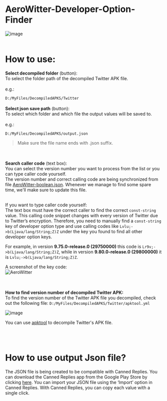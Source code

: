 # AeroWitter-Developer-Option-Finder
![image](https://user-images.githubusercontent.com/20567089/226596954-b4aebf30-f020-4734-826c-3b3cc91ac93e.png)
<br>
<br>
<h1>How to use:</h1>
<b>Select decompiled folder</b> (button):
<br>To select the folder path of the decompiled Twitter APK file.
<br><br>e.g.:

 `D:/MyFiles/DecompiledAPKS/Twitter`
<br><br><b>Select json save path</b> (button):
<br>To select which folder and which file the output values will be saved to.
<br><br>e.g.:

 `D:/MyFiles/DecompiledAPKS/output.json`

> Make sure the file name ends with .json suffix. 

<br><br><b>Search caller code</b> (text box):
<br>You can select the version number you want to process from the list or you can type caller code yourself.
<br>The version number and correct calling code are being synchronized from file [AeroWitter-boolean.json](https://github.com/hazarbozkurt/AeroWitter-Developer-Option-Finder/blob/main/AeroWitter-boolean.json). Whenever we manage to find some spare time, we'll make sure to update this file. 

<br>If you want to type caller code yourself:
<br>The text box must have the correct caller to find the correct `const-string` value.
This calling code snippet changes with every version of Twitter due to Twitter’s encryption. Therefore, you need to manually find a `const-string` key of developer option type and use calling codes like `Lvlu;->b(Ljava/lang/String;Z)Z` under the key you found to find all other developer option keys.

For example, in version <b>9.75.0-release.0 (29750000)</b> this code is `Lr9v;->b(Ljava/lang/String;Z)Z`, while in version <b>9.80.0-release.0 (29800000)</b> it is `Lvlu;->b(Ljava/lang/String;Z)Z`.

A screenshot of the key code:
<br>![AeroWitter](https://user-images.githubusercontent.com/20567089/226435655-28d41f0f-71f6-458a-b247-12636c1d21dd.png)

<br><br>**How to find version number of decompiled Twitter APK:**
<br>To find the version number of the Twitter APK file you decompiled, check out the following file:
`D:/MyFiles/DecompiledAPKS/Twitter/apktool.yml`

![image](https://user-images.githubusercontent.com/20567089/226440152-2d12a0d5-dc88-4311-9773-09dd2eefd10f.png)

You can use [apktool](https://ibotpeaches.github.io/Apktool/) to decompile Twitter's APK file.

<br>
<br>

# How to use output Json file?
The JSON file is being created to be compatible with Canned Replies. You can download the Canned Replies app from the Google Play Store by clicking [here](https://play.google.com/store/apps/details?id=com.tinaciousdesign.cannedreplies). You can import your JSON file using the ‘Import’ option in Canned Replies. With Canned Replies, you can copy each value with a single click.
